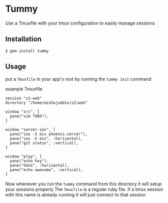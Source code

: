 # Tummy

Use a Tmuxfile with your tmux configuration to easily manage sessions

## Installation

    $ gem install tummy

## Usage

put a `Tmuxfile` in your app's root by running the `tummy init` command

example Tmuxfile

```
session "z2-web"
directory "/home/minhajuddin/z2/web"

window "src", [
  pane("vim TODO"),
]

window "server-iex", [
  pane("iex -S mix phoenix.server"),
  pane("iex -S mix", :horizontal),
  pane("git status", :vertical),
]

window "play", [
  pane("echo hey"),
  pane("date", :horizontal),
  pane("echo awesome", :vertical),
]

```

Now whenever you run the `tummy` command from this directory it will setup your sessions properly
The `Tmuxfile` is a regular ruby file. If a tmux session with this name is already running it will just connect to that session
